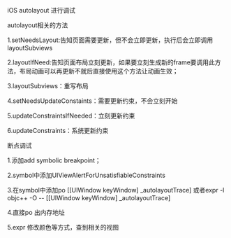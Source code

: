 iOS autolayout 进行调试

autolayout相关的方法

1.setNeedsLayout:告知页面需要更新，但不会立即更新，执行后会立即调用layoutSubviews

2.layoutIfNeed:告知页面布局立刻更新，如果要立刻生成新的frame要调用此方法，布局动画可以再更新不就后直接使用这个方法让动画生效；

3.layoutSubviews：重写布局

4.setNeedsUpdateConstaints：需要更新约束，不会立刻开始

5.updateConstraintsIfNeeded：立刻更新约束

6.updateConstraints：系统更新约束



断点调试

1.添加add symbolic breakpoint；

2.symbol中添加UIViewAlertForUnsatisfiableConstraints

3.在symbol中添加po [[UIWindow keyWindow] _autolayoutTrace] 或者expr -l objc++ -O -- [[UIWindow keyWindow] _autolayoutTrace]

4.直接po 出内存地址

5.expr 修改颜色等方式，查到相关的视图